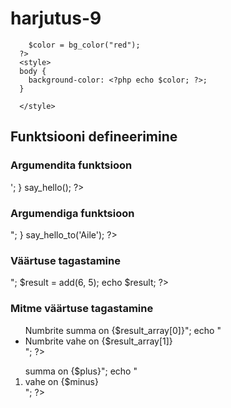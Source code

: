 harjutus-9
==========
<!DOCTYPE HTML>
<html>
   <head>
    <title>Harjutus9</title>
    <meta http-equiv="Content-Type" content="text/html;
    charset=utf-8">
    <title>PHP põhitõed</title>
   <?php
        function bg_color($value) {
          return $value;
        }

        $color = bg_color("red");
      ?>
      <style>
      body {
        background-color: <?php echo $color; ?>;
      }

      </style>
   </head>
   <body>
   		<h2>Funktsiooni defineerimine</h2>
   		<h3>Argumendita funktsioon</h3>
        <?php
          function say_hello() {
            echo 'Minu esimene funktisoon!<br>';
          }
          say_hello();
        ?>
      <h3>Argumendiga funktsioon</h3>
        <?php
          function say_hello_to($person) {
            echo "Tere {$person}!<br>";
          }
          say_hello_to('Aile');
        ?>
      <h3>Väärtuse tagastamine</h3>
        <?php
          function add($number1, $number2) {
            $sum = $number1 + $number2;
            echo 'Summaks on ' . ($number1 + $number2);
          }
          add(5, 8);
          echo "<br>";
          $result = add(6, 5);
          echo $result;
        ?>
      <h3>Mitme väärtuse tagastamine</h3>
      <ul>
        <?php
          function calculate($nr1, $nr2) {
            $plus = $nr1 + $nr2;
            $minus = $nr1 - $nr2;
            return array($plus, $minus);
          }
          $result_array = calculate(10, 5);
          echo "<li>Numbrite summa on {$result_array[0]}</li>";
          echo "<li>Numbrite vahe on {$result_array[1]}</li>";
        ?>
      </ul>
      <ol>
        <?php
          function calculate2($nr1, $nr2) {
            $plus = $nr1 + $nr2;
            $minus = $nr1 - $nr2;
            return array($plus, $minus);
          }
          list($plus, $minus) = calculate2(100, 50);
          echo "<li> summa on {$plus}</li>";
          echo "<li>vahe on {$minus}</li>"; 
        ?>
      </ol>

   </body>
</html>
